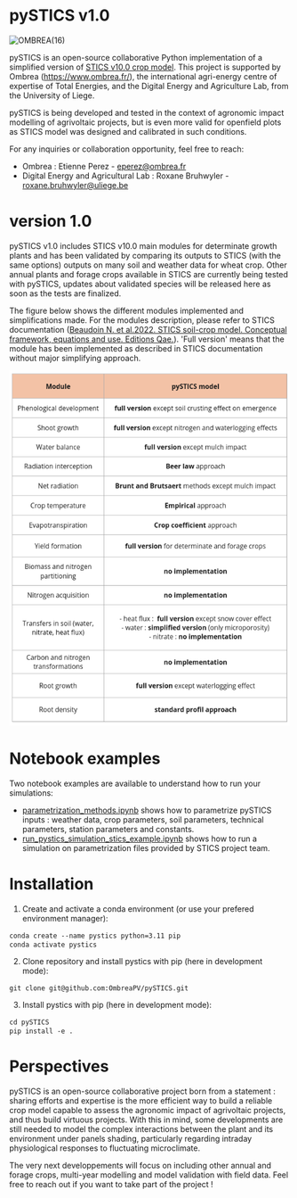 # pySTICS v1.0
<img width="740" alt="OMBREA(16)" src="https://github.com/OmbreaPV/pySTICS/assets/105670904/d68a7c73-4bb7-4a15-8385-dd82508ce496">


pySTICS is an open-source collaborative Python implementation of a simplified version of [STICS v10.0 crop model](https://stics.inrae.fr/). This project is supported by Ombrea (https://www.ombrea.fr/), the international agri-energy centre of expertise of Total Energies, and the Digital Energy and Agriculture Lab, from the University of Liege.


pySTICS is being developed and tested in the context of agronomic impact modelling of agrivoltaic projects, but is even more valid for openfield plots as STICS model was designed and calibrated in such conditions.

For any inquiries or collaboration opportunity, feel free to reach:
- Ombrea : Etienne Perez - eperez@ombrea.fr
- Digital Energy and Agricultural Lab : Roxane Bruhwyler - roxane.bruhwyler@uliege.be


# version 1.0
pySTICS v1.0 includes STICS v10.0 main modules for determinate growth plants and has been validated by comparing its outputs to STICS (with the same options) outputs on many soil and weather data for wheat crop. Other annual plants and forage crops available in STICS are currently being tested with pySTICS, updates about validated species will be released here as soon as the tests are finalized.

The figure below shows the different modules implemented and simplifications made. For the modules description, please refer to STICS documentation ([Beaudoin N. et al.2022. STICS soil-crop model. Conceptual framework, equations and use. Editions Qae.](docs/source/_static/STICS%20soil-crop%20mode,%20Conceptual%20framework,%20equations%20and%20uses.html)). 'Full version' means that the module has been implemented as described in STICS documentation without major simplifying approach. 

![](https://github.com/OmbreaPV/pySTICS/blob/2b419b0c92a3789dcfa86b6fd7cb018d5160caf2/docs/source/_static/table_modules.png)


# Notebook examples
Two notebook examples are available to understand how to run your simulations:
- [parametrization_methods.ipynb](notebooks/parametrization_methods.ipynb) shows how to parametrize pySTICS inputs : weather data, crop parameters, soil parameters, technical parameters, station parameters and constants.
- [run_pystics_simulation_stics_example.ipynb](notebooks/run_pystics_simulation_stics_example.ipynb) shows how to run a simulation on parametrization files provided by STICS project team.


# Installation
1. Create and activate a conda environment (or use your prefered environment manager):
```
conda create --name pystics python=3.11 pip
conda activate pystics
```
2. Clone repository and install pystics with pip (here in development mode):
```
git clone git@github.com:OmbreaPV/pySTICS.git
```
3. Install pystics with pip (here in development mode):
```
cd pySTICS
pip install -e .
```
# Perspectives
pySTICS is an open-source collaborative project born from a statement : sharing efforts and expertise is the more efficient way to build a reliable crop model capable to assess the agronomic impact of agrivoltaic projects, and thus build virtuous projects. With this in mind, some developments are still needed to model the complex interactions between the plant and its environment under panels shading, particularly regarding intraday physiological responses to fluctuating microclimate.

The very next developpements will focus on including other annual and forage crops, multi-year modelling and model validation with field data. Feel free to reach out if you want to take part of the project !